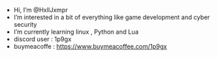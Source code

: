 - Hi, I’m @HxllJxmpr
- I’m interested in a bit of everything like game development and cyber security 
- I’m currently learning linux , Python and Lua
- discord user : 1p9gx
- buymeacoffe : https://www.buymeacoffee.com/1p9gx

<!---
HxllJxmpr/HxllJxmpr is a ✨ special ✨ repository because its `README.md` (this file) appears on your GitHub profile.
You can click the Preview link to take a look at your changes.
--->

